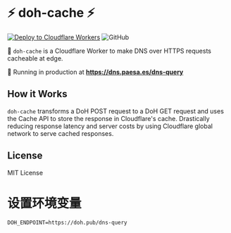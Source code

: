 # ⚡ doh-cache ⚡

[![Deploy to Cloudflare Workers](https://github.com/milgradesec/cfworker-doh-cache/actions/workflows/deploy.yml/badge.svg?branch=main)](https://github.com/milgradesec/cfworker-doh-cache/actions/workflows/deploy.yml)
![GitHub](https://img.shields.io/github/license/milgradesec/cfworker-doh-cache)

👷 `doh-cache` is a Cloudflare Worker to make DNS over HTTPS requests cacheable
at edge.

🚀 Running in production at **<https://dns.paesa.es/dns-query>**

## How it Works

`doh-cache` transforms a DoH POST request to a DoH GET request and uses the
Cache API to store the response in Cloudflare's cache. Drastically reducing
response latency and server costs by using Cloudflare global network to serve
cached responses.

## License

MIT License

# 设置环境变量

`DOH_ENDPOINT=https://doh.pub/dns-query`
